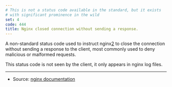 ```yaml
---
# This is not a status code available in the standard, but it exists
# with significant prominence in the wild
set: 4
code: 444
title: Nginx closed connection without sending a response.
---
```


A non-standard status code used to instruct nginx[2] to close the connection without sending a response to the client, most commonly used to deny malicious or malformed requests.

This status code is not seen by the client, it only appears in nginx log files.

---

* Source: [nginx documentation][1]

[1]: <http://nginx.org/en/docs/http/ngx_http_rewrite_module.html#return>
[2]: <http://nginx.org>
